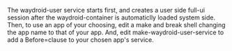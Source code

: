 The waydroid-user service starts first, and creates a user side full-ui session after the waydroid-container is automaticlly loaded system side. Then, to use an app of your choosing, edit a make and break shell changing the app name to that of your app. And, edit make-waydroid-user-service to add a Before=clause to your chosen app's service.

